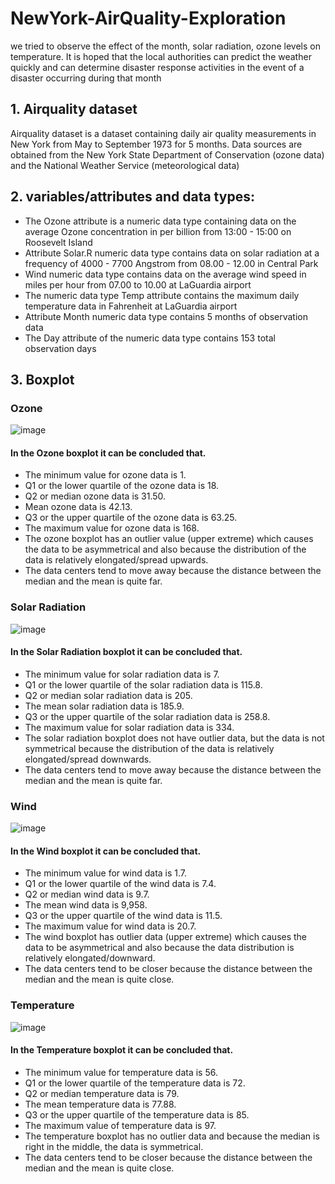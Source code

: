 # NewYork-AirQuality-Exploration
we tried to observe the effect of the month, solar radiation, ozone levels on temperature. It is hoped that the local authorities can predict the weather quickly and can determine disaster response activities in the event of a disaster occurring during that month

## 1. Airquality dataset 
Airquality dataset is a dataset containing daily air quality measurements in New York from May to September 1973 for 5 months. Data sources are obtained from the New York State Department of Conservation (ozone data) and the National Weather Service (meteorological data)

## 2. variables/attributes and data types:
* The Ozone attribute is a numeric data type containing data on the average Ozone concentration in per billion from 13:00 - 15:00 on Roosevelt Island
* Attribute Solar.R numeric data type contains data on solar radiation at a frequency of 4000 - 7700 Angstrom from 08.00 - 12.00 in Central Park
* Wind numeric data type contains data on the average wind speed in miles per hour from 07.00 to 10.00 at LaGuardia airport
* The numeric data type Temp attribute contains the maximum daily temperature data in Fahrenheit at LaGuardia airport
* Attribute Month numeric data type contains 5 months of observation data
* The Day attribute of the numeric data type contains 153 total observation days

## 3. Boxplot
### Ozone
![image](https://user-images.githubusercontent.com/68942070/175799472-65a31da2-97ed-4f6a-942b-73e49afcb719.png)
#### In the Ozone boxplot it can be concluded that.
* The minimum value for ozone data is 1.
* Q1 or the lower quartile of the ozone data is 18.
* Q2 or median ozone data is 31.50.
* Mean ozone data is 42.13.
* Q3 or the upper quartile of the ozone data is 63.25.
* The maximum value for ozone data is 168.
* The ozone boxplot has an outlier value (upper extreme) which causes the data to be asymmetrical and also because the distribution of the data is relatively elongated/spread upwards.
* The data centers tend to move away because the distance between the median and the mean is quite far.

### Solar Radiation
![image](https://user-images.githubusercontent.com/68942070/175799473-c1911159-ab8f-40f6-87c9-e503cad91dee.png)
#### In the Solar Radiation boxplot it can be concluded that.
* The minimum value for solar radiation data is 7.
* Q1 or the lower quartile of the solar radiation data is 115.8.
* Q2 or median solar radiation data is 205.
* The mean solar radiation data is 185.9.
* Q3 or the upper quartile of the solar radiation data is 258.8.
* The maximum value for solar radiation data is 334.
* The solar radiation boxplot does not have outlier data, but the data is not symmetrical because the distribution of the data is relatively elongated/spread downwards.
* The data centers tend to move away because the distance between the median and the mean is quite far.

### Wind
![image](https://user-images.githubusercontent.com/68942070/175799476-d90c61d2-1546-475c-ba3f-6439a1da177c.png)
#### In the Wind boxplot it can be concluded that.
* The minimum value for wind data is 1.7.
* Q1 or the lower quartile of the wind data is 7.4.
* Q2 or median wind data is 9.7.
* The mean wind data is 9,958.
* Q3 or the upper quartile of the wind data is 11.5.
* The maximum value for wind data is 20.7.
* The wind boxplot has outlier data (upper extreme) which causes the data to be asymmetrical and also because the data distribution is relatively elongated/downward.
* The data centers tend to be closer because the distance between the median and the mean is quite close.

### Temperature
![image](https://user-images.githubusercontent.com/68942070/175799480-2f474cf8-fca5-49f1-a668-fb2e537b428e.png)
#### In the Temperature boxplot it can be concluded that.
* The minimum value for temperature data is 56.
* Q1 or the lower quartile of the temperature data is 72.
* Q2 or median temperature data is 79.
* The mean temperature data is 77.88.
* Q3 or the upper quartile of the temperature data is 85.
* The maximum value of temperature data is 97.
* The temperature boxplot has no outlier data and because the median is right in the middle, the data is symmetrical.
* The data centers tend to be closer because the distance between the median and the mean is quite close.
